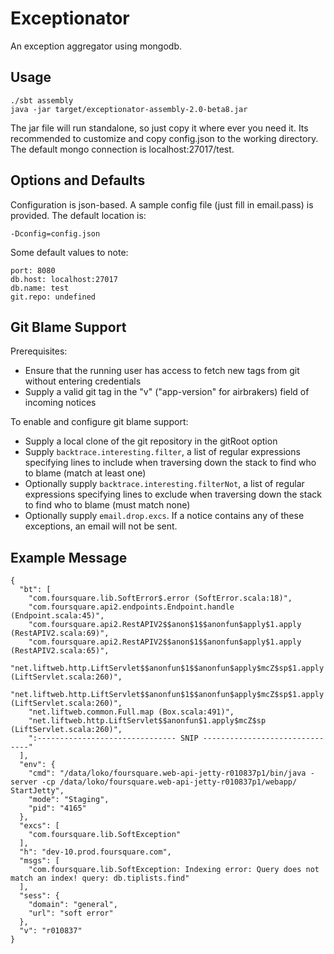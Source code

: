 Exceptionator
===============

An exception aggregator using mongodb.

Usage
-----
   
    ./sbt assembly
    java -jar target/exceptionator-assembly-2.0-beta8.jar

The jar file will run standalone, so just copy it where ever you need it.  Its recommended to customize and copy config.json to the working directory.  The default mongo connection is localhost:27017/test.


Options and Defaults
--------------------
Configuration is json-based.  A sample config file (just fill in email.pass) is provided.  The default location is:

    -Dconfig=config.json

Some default values to note:

    port: 8080
    db.host: localhost:27017
    db.name: test
    git.repo: undefined


Git Blame Support
-----------------
Prerequisites:

*  Ensure that the running user has access to fetch new tags from git without entering credentials
*  Supply a valid git tag in the  "v" ("app-version" for airbrakers) field of incoming notices


To enable and configure git blame support:

*  Supply a local clone of the git repository in the gitRoot option
*  Supply `backtrace.interesting.filter`, a list of regular expressions specifying lines to 
   include when traversing down the stack to find who to blame (match at least one)
*  Optionally supply `backtrace.interesting.filterNot`, a list of regular expressions specifying lines to 
   exclude when traversing down the stack to find who to blame (must match none)
*  Optionally supply `email.drop.excs`.  If a notice contains any of these exceptions, an email will not be sent.


Example Message
---------------

    {
      "bt": [
        "com.foursquare.lib.SoftError$.error (SoftError.scala:18)", 
        "com.foursquare.api2.endpoints.Endpoint.handle (Endpoint.scala:45)", 
        "com.foursquare.api2.RestAPIV2$$anon$1$$anonfun$apply$1.apply (RestAPIV2.scala:69)", 
        "com.foursquare.api2.RestAPIV2$$anon$1$$anonfun$apply$1.apply (RestAPIV2.scala:65)", 
        "net.liftweb.http.LiftServlet$$anonfun$1$$anonfun$apply$mcZ$sp$1.apply (LiftServlet.scala:260)", 
        "net.liftweb.http.LiftServlet$$anonfun$1$$anonfun$apply$mcZ$sp$1.apply (LiftServlet.scala:260)", 
        "net.liftweb.common.Full.map (Box.scala:491)", 
        "net.liftweb.http.LiftServlet$$anonfun$1.apply$mcZ$sp (LiftServlet.scala:260)", 
        ":------------------------------- SNIP -------------------------------"
      ], 
      "env": {
        "cmd": "/data/loko/foursquare.web-api-jetty-r010837p1/bin/java -server -cp /data/loko/foursquare.web-api-jetty-r010837p1/webapp/ StartJetty", 
        "mode": "Staging", 
        "pid": "4165"
      }, 
      "excs": [
        "com.foursquare.lib.SoftException"
      ], 
      "h": "dev-10.prod.foursquare.com", 
      "msgs": [
        "com.foursquare.lib.SoftException: Indexing error: Query does not match an index! query: db.tiplists.find"
      ], 
      "sess": {
        "domain": "general", 
        "url": "soft error"
      }, 
      "v": "r010837"
    }
